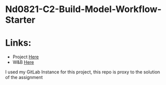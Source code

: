 # Nd0821-C2-Build-Model-Workflow-Starter

# Links:

- Project [Here](https://gitlab.com/warias/nd0821-c2-build-model-workflow-starter)
- W&B [Here](https://wandb.ai/warias/nyc_airbnb?workspace=user-warias)


I used my GitLab Instance for this project, this repo is proxy to the solution of the assignment
